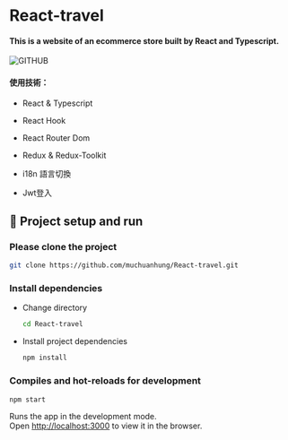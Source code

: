 # React-travel

#### This is a website of an ecommerce store built by React and Typescript.

![GITHUB](https://github.com/muchuanhung/React-travel/blob/main/React-travel%20(1).gif)


#### 使用技術：

- React & Typescript

- React Hook

- React Router Dom

- Redux & Redux-Toolkit

- i18n 語言切換

- Jwt登入


## 🏃‍ Project setup and run

### Please clone the project

```bash
git clone https://github.com/muchuanhung/React-travel.git
```

### Install dependencies

- Change directory
  ```bash
  cd React-travel
  ```
- Install project dependencies
  ```bash
  npm install
  ```

### Compiles and hot-reloads for development

```
npm start
```

Runs the app in the development mode.\
Open [http://localhost:3000](http://localhost:3000) to view it in the browser.
